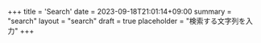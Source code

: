 +++
title = 'Search'
date = 2023-09-18T21:01:14+09:00
summary = "search"
layout = "search"
draft = true
placeholder = "検索する文字列を入力"
+++
